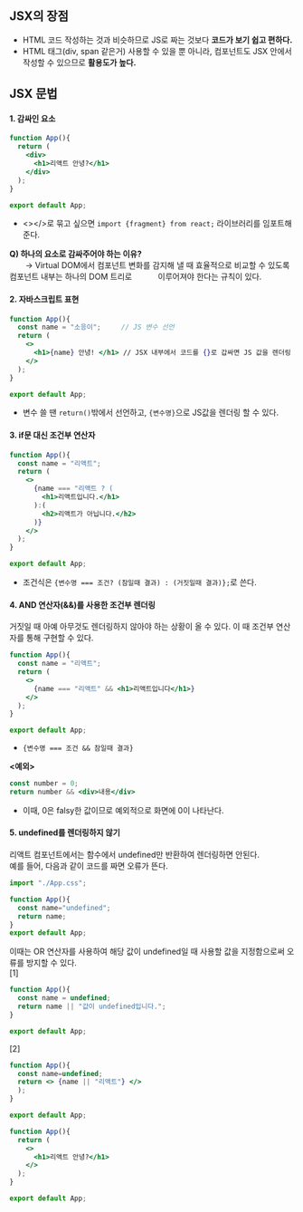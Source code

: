 ## JSX의 장점
- HTML 코드 작성하는 것과 비슷하므로 JS로 짜는 것보다 **코드가 보기 쉽고 편하다.**
- HTML 태그(div, span 같은거) 사용할 수 있을 뿐 아니라, 컴포넌트도 JSX 안에서 작성할 수 있으므로 **활용도가 높다.**

## JSX 문법
#### 1. 감싸인 요소  
```jsx
function App(){
  return (
    <div>
      <h1>리액트 안녕?</h1>
    </div>
  );
}

export default App;
```
- <></>로 묶고 싶으면 ```import {fragment} from react;``` 라이브러리를 임포트해준다.  

**Q) 하나의 요소로 감싸주어야 하는 이유?**  
　　→ Virtual DOM에서 컴포넌트 변화를 감지해 낼 때 효율적으로 비교할 수 있도록 컴포넌트 내부는 하나의 DOM 트리로 
　　　이루어져야 한다는 규칙이 있다.

#### 2. 자바스크립트 표현
```jsx
function App(){
  const name = "소응이";     // JS 변수 선언
  return (
    <>
      <h1>{name} 안녕! </h1> // JSX 내부에서 코드를 {}로 갑싸면 JS 값을 렌더링 할 수 있다.  
    </>
  );
}

export default App;
```
- 변수 쓸 땐 ```return()```밖에서 선언하고, ```{변수명}```으로 JS값을 렌더링 할 수 있다.

#### 3. if문 대신 조건부 연산자
```jsx
function App(){
  const name = "리액트";
  return (
    <>
      {name === "리액트 ? (
        <h1>리액트입니다.</h1>
      ):(
        <h2>리액트가 아닙니다.</h2>
      )}
    </>
  );
}

export default App;
```
- 조건식은 ```{변수명 === 조건? (참일때 결과) : (거짓일때 결과)};```로 쓴다.

#### 4. AND 연산자(&&)를 사용한 조건부 렌더링
거짓일 때 아예 아무것도 렌더링하지 않아야 하는 상황이 올 수 있다. 이 때 조건부 연산자를 통해 구현할 수 있다.
```jsx
function App(){
  const name = "리액트";
  return (
    <>
      {name === "리액트" && <h1>리액트입니다</h1>}
    </>
  );
}

export default App;
``` 
- ```{변수명 === 조건 && 참일때 결과}```  

**<예외>**
```jsx
const number = 0;
return number && <div>내용</div>
```
- 이때, 0은 falsy한 값이므로 예외적으로 화면에 0이 나타난다.  
#### 5. undefined를 렌더링하지 않기
리액트 컴포넌트에서는 함수에서 undefined만 반환하여 렌더링하면 안된다.  
예를 들어, 다음과 같이 코드를 짜면 오류가 뜬다.  
```jsx
import "./App.css";

function App(){
  const name="undefined";
  return name;
}
export default App;
```  
이때는 OR 연산자를 사용하여 해당 값이 undefined일 때 사용할 값을 지정함으로써 오류를 방지할 수 있다.  
[1]
```jsx
function App(){
  const name = undefined;
  return name || "값이 undefined입니다.";
}

export default App;
```  
[2]  
```jsx  
function App(){
  const name=undefined;
  return <> {name || "리액트"} </>
  );
}

export default App;
```



```jsx
function App(){
  return (
    <>
      <h1>리액트 안녕?</h1>
    </>
  );
}

export default App;
```
